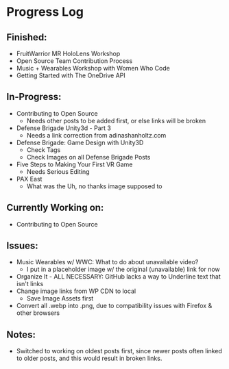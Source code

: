 # Progress Log

## Finished:
* FruitWarrior MR HoloLens Workshop
* Open Source Team Contribution Process
* Music + Wearables Workshop with Women Who Code
* Getting Started with The OneDrive API

## In-Progress:
* Contributing to Open Source
    * Needs other posts to be added first, or else links will be broken
* Defense Brigade Unity3d - Part 3
    * Needs a link correction from adinashanholtz.com
* Defense Brigade: Game Design with Unity3D
    * Check Tags
    * Check Images on all Defense Brigade Posts
* Five Steps to Making Your First VR Game
    * Needs Serious Editing
* PAX East
    * What was the Uh, no thanks image supposed to

## Currently Working on:
* Contributing to Open Source

## Issues:
* Music Wearables w/ WWC: What to do about unavailable video?
    * I put in a placeholder image w/ the original (unavailable) link for now
* Organize It - ALL NECESSARY: GitHub lacks a way to Underline text that isn't links
* Change image links from WP CDN to local
    * Save Image Assets first
* Convert all .webp into .png, due to compatibility issues with Firefox & other browsers 

## Notes:
* Switched to working on oldest posts first, since newer posts often linked to older posts, and this would result in broken links.

